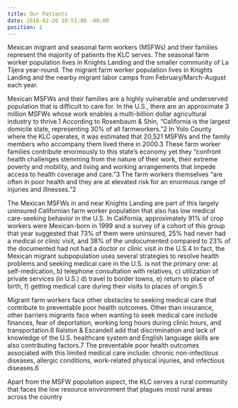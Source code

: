 ```yaml
---
title: Our Patients
date: 2018-02-26 10:51:00 -08:00
position: 1
---
```


Mexican migrant and seasonal farm workers (MSFWs) and their families represent the majority of patients the KLC serves. The seasonal farm worker population lives in Knights Landing and the smaller community of La Tijera year-round. The migrant farm worker population lives in Knights Landing and the nearby migrant labor camps from February/March-August each year. 

Mexican MSFWs and their families are a highly vulnerable and underserved population that is difficult to care for. In the U.S., there are an approximate 3 million MSFWs whose work enables a multi-billion dollar agricultural industry to thrive.1 According to Rosenbaum & Shin, “California is the largest domicile state, representing 30% of all farmworkers.”2 In Yolo County where the KLC operates, it was estimated that 20,521 MSFWs and the family members who accompany them lived there in 2000.3 These farm worker families contribute enormously to this state’s economy yet they “confront health challenges stemming from the nature of their work, their extreme poverty and mobility, and living and working arrangements that impede access to health coverage and care.”3 The farm workers themselves “are often in poor health and they are at elevated risk for an enormous range of injuries and illnesses.”2 

The Mexican MSFWs in and near Knights Landing are part of this largely uninsured Californian farm worker population that also has low medical care-seeking behavior in the U.S. In California, approximately 91% of crop workers were Mexican-born in 1999 and a survey of a cohort of this group that year suggested that 73% of them were uninsured, 25% had never had a medical or clinic visit, and 38% of the undocumented compared to 23% of the documented had not had a doctor or clinic visit in the U.S.4 In fact, the Mexican migrant subpopulation uses several strategies to resolve health problems and seeking medical care in the U.S. is not the primary one: a) self-medication, b) telephone consultation with relatives, c) utilization of private services (in U.S.) d) travel to border towns, e) return to place of birth, f) getting medical care during their visits to places of origin.5 

Migrant farm workers face other obstacles to seeking medical care that contribute to preventable poor health outcomes. Other than insurance, other barriers migrants face when wanting to seek medical care include finances, fear of deportation, working long hours during clinic hours, and transportation.6 Ralston & Escandell add that discrimination and lack of knowledge of the U.S. healthcare system and English language skills are also contributing factors.7 The preventable poor health outcomes associated with this limited medical care include: chronic non-infectious diseases, allergic conditions, work-related physical injuries, and infectious diseases.6 

Apart from the MSFW population aspect, the KLC serves a rural community that faces the low resource environment that plagues most rural areas across the country